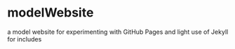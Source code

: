 # modelWebsite
a model website for experimenting with GitHub Pages and light use of Jekyll for includes
